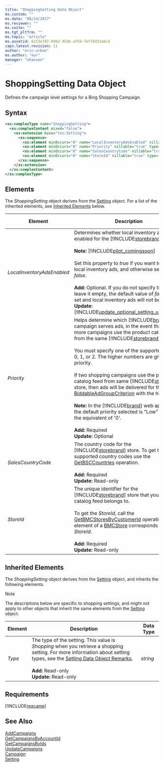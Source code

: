```yaml
---
title: "ShoppingSetting Data Object"
ms.custom: ""
ms.date: "08/14/2017"
ms.reviewer: ""
ms.suite: ""
ms.tgt_pltfrm: ""
ms.topic: "article"
ms.assetid: 6c53e787-9d62-45db-af59-7ef7dd13a0c4
caps.latest.revision: 11
author: "eric-urban"
ms.author: "eur"
manager: "ehansen"
---
```

# ShoppingSetting Data Object
Defines the campaign level settings for a Bing Shopping Campaign.

## Syntax

```xml
<xs:complexType name="ShoppingSetting">
  <xs:complexContent mixed="false">
    <xs:extension base="tns:Setting">
      <xs:sequence>
        <xs:element minOccurs="0" name="LocalInventoryAdsEnabled" nillable="true" type="xs:boolean"/>
        <xs:element minOccurs="0" name="Priority" nillable="true" type="xs:int"/>
        <xs:element minOccurs="0" name="SalesCountryCode" nillable="true" type="xs:string"/>
        <xs:element minOccurs="0" name="StoreId" nillable="true" type="xs:long"/>
      </xs:sequence>
    </xs:extension>
  </xs:complexContent>
</xs:complexType>
```

## <a name="Elements"></a>Elements
The *ShoppingSetting* object derives from the [Setting](../campaign-api/setting-data-object.md) object. For a list of the inherited elements, see [Inherited Elements](#inheritedelements) below.


|Element|Description|Data Type|
|-----------|---------------|-------------|
|*LocalInventoryAdsEnabled*|Determines whether local inventory ads are enabled for the [!INCLUDE[storebrand](../campaign-api/includes/storebrand.md)] store.<br/><br/>**Note:** [!INCLUDE[pilot_comingsoon](../campaign-api/includes/pilot-comingsoon.md)]<br/><br/>Set this property to *true* if you want to enable local inventory ads, and otherwise set it to *false*.<br/><br/>**Add:** Optional. If you do not specify this field or leave it empty, the default value of *false* will be set and local inventory ads will not be enabled.<br/>**Update:** [!INCLUDE[update_optional_setting_unchanged](../campaign-api/includes/update-optional-setting-unchanged.md)]|*boolean*|
|*Priority*|Helps determine which [!INCLUDE[brand_bsc](../campaign-api/includes/brand-bsc.md)] campaign  serves ads, in the event that two or more campaigns use the product catalog feed from the same [!INCLUDE[storebrand](../campaign-api/includes/storebrand.md)] store.<br /><br />You must specify one of the supported values: 0, 1, or 2. The higher numbers are given higher priority.<br /><br />If two shopping campaigns use the product catalog feed from same [!INCLUDE[storebrand](../campaign-api/includes/storebrand.md)] store, then  ads will be delivered for the [BiddableAdGroupCriterion](../campaign-api/biddableadgroupcriterion-data-object.md) with the highest bid.<br /><br />**Note:** In the [!INCLUDE[brand](../campaign-api/includes/brand.md)] web application, the default priority selected is "Low" which is the equivalent of '0'.<br/><br/>**Add:** Required<br/>**Update:** Optional|*int*|
|*SalesCountryCode*|The country code for the [!INCLUDE[storebrand](../campaign-api/includes/storebrand.md)] store. To get the list of supported country codes use the [GetBSCCountries](../campaign-api/getbsccountries-service-operation.md) operation.<br/><br/>**Add:** Required<br/>**Update:** Read-only|*string*|
|*StoreId*|The unique identifier for the [!INCLUDE[storebrand](../campaign-api/includes/storebrand.md)] store that your product catalog feed belongs to.<br /><br />To get the *StoreId*, call the [GetBMCStoresByCustomerId](../campaign-api/getbmcstoresbycustomerid-service-operation.md) operation. The *Id* element of a [BMCStore](../campaign-api/bmcstore-data-object.md) corresponds to this *StoreId*.<br/><br/>**Add:** Required<br/>**Update:** Read-only|*long*|

## <a name="InheritedElements"></a>Inherited Elements
The *ShoppingSetting* object derives from the [Setting](../campaign-api/setting-data-object.md) object, and inherits the following elements. 

> [!NOTE]
> The descriptions below are specific to shopping settings, and might not apply to other objects that inherit the same elements from the [Setting](../campaign-api/setting-data-object.md) object.

|Element|Description|Data Type|
|-----------|---------------|-------------|
|*Type*|The type of the setting. This value is *Shopping* when you retrieve a shopping setting. For more information about setting types, see the [Setting Data Object Remarks](../campaign-api/setting-data-object.md#remarks).<br/><br/>**Add:** Read-only<br/>**Update:** Read-only|*string*|

## Requirements
[!INCLUDE[reqcamp](../campaign-api/includes/reqcamp.md)]
## See Also
[AddCampaigns](../campaign-api/addcampaigns-service-operation.md)  
[GetCampaignsByAccountId](../campaign-api/getcampaignsbyaccountid-service-operation.md)  
[GetCampaignsByIds](../campaign-api/getcampaignsbyids-service-operation.md)  
[UpdateCampaigns](../campaign-api/updatecampaigns-service-operation.md)  
[Campaign](../campaign-api/campaign-data-object.md)  
[Setting](../campaign-api/setting-data-object.md)  

